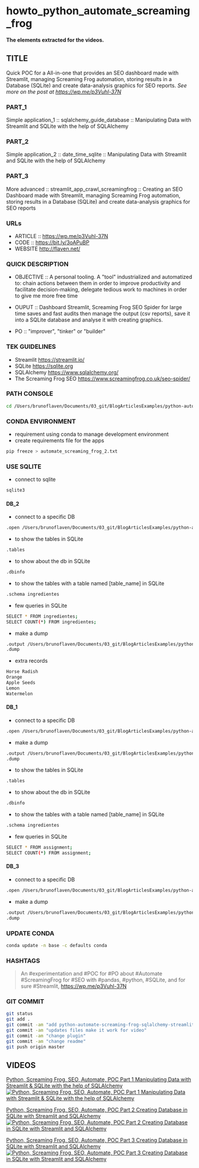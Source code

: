 # howto_python_automate_screaming_frog

**The elements extracted for the videos.**

## TITLE
Quick POC for a All-in-one that provides an SEO dashboard made with Streamlit, managing Screaming Frog automation, storing results in a Database (SQLite) and create data-analysis graphics for SEO reports.
*See more on the post at https://wp.me/p3Vuhl-37N*



### PART_1
Simple application_1 :: sqlalchemy_guide_database :: Manipulating Data with Streamlit and SQLite with the help of SQLAlchemy

### PART_2
Simple application_2 :: date_time_sqlite :: Manipulating Data with Streamlit and SQLite with the help of SQLAlchemy


### PART_3
More advanced ::  streamlit_app_crawl_screamingfrog :: Creating an SEO Dashboard made with Streamlit, managing Screaming Frog automation, storing results in a Database (SQLite) and create data-analysis graphics for SEO reports


### URLs
- ARTICLE :: https://wp.me/p3Vuhl-37N
- CODE :: https://bit.ly/3oAPuBP
- WEBSITE http://flaven.net/

### QUICK DESCRIPTION

- OBJECTIVE :: A personal tooling. A "tool" industrialized and automatized to: chain actions between them in order to improve productivity and facilitate decision-making, delegate tedious work to machines in order to give me more free time

- OUPUT :: Dashboard Streamlit, Screaming Frog SEO Spider for large time saves and fast audits then manage the output (csv reports), save it into a SQLite database and analyse it with creating graphics.

- PO :: "improver", "tinker" or "builder" 

### TEK GUIDELINES
- Streamlit https://streamlit.io/
- SQLite https://sqlite.org
- SQLAlchemy https://www.sqlalchemy.org/
- The Screaming Frog SEO https://www.screamingfrog.co.uk/seo-spider/


### PATH CONSOLE
```bash
cd /Users/brunoflaven/Documents/03_git/BlogArticlesExamples/python-automate-screaming-frog-sqlalchemy-streamlit-pandas-plotly/
```


### CONDA ENVIRONMENT
- requirement using conda to manage development environment
- create requirements file for the apps
```bash
pip freeze > automate_screaming_frog_2.txt
```



### USE SQLITE

- connect to sqlite
```bash
sqlite3
```


#### DB_2

- connect to a specific DB
```bash
.open /Users/brunoflaven/Documents/03_git/BlogArticlesExamples/python-automate-screaming-frog-sqlalchemy-streamlit-pandas-plotly/sqlalchemy_guide_database/sqlalchemy_data/streamlit_sqlalchemy_guia_database_example.sqlite3
```
- to show the tables in SQLite
```bash
.tables
```

- to show about the db in SQLite
```bash
.dbinfo
```

- to show the tables with a table named [table_name] in SQLite
```bash
.schema ingredientes
```

- few queries in SQLite
```bash
SELECT * FROM ingredientes;
SELECT COUNT(*) FROM ingredientes;
```

- make a dump
```bash
.output /Users/brunoflaven/Documents/03_git/BlogArticlesExamples/python-automate-screaming-frog-sqlalchemy-streamlit-pandas-plotly/sqlalchemy_guide_database/streamlit_sqlalchemy_guia_database_example.sql
.dump
```

- extra records
```bash
Horse Radish
Orange
Apple Seeds
Lemon
Watermelon
```

#### DB_1

- connect to a specific DB
```bash
.open /Users/brunoflaven/Documents/03_git/BlogArticlesExamples/python-automate-screaming-frog-sqlalchemy-streamlit-pandas-plotly/date_time_sqlite/data/StudentAssignment_1.sqlite3
```

- make a dump
```bash
.output /Users/brunoflaven/Documents/03_git/BlogArticlesExamples/python-automate-screaming-frog-sqlalchemy-streamlit-pandas-plotly/date_time_sqlite/studentassignment_1.sql
.dump
```

- to show the tables in SQLite
```bash
.tables
```

- to show about the db in SQLite
```bash
.dbinfo
```


- to show the tables with a table named [table_name] in SQLite
```bash
.schema ingredientes
```

- few queries in SQLite
```bash
SELECT * FROM assignment;
SELECT COUNT(*) FROM assignment;
```



#### DB_3

- connect to a specific DB
```bash
.open /Users/brunoflaven/Documents/03_git/BlogArticlesExamples/python-automate-screaming-frog-sqlalchemy-streamlit-pandas-plotly/streamlit_app_crawl_screamingfrog/sqlalchemy_data/screamingfrog_websites_crawls_all_new_1.sqlite3
```

- make a dump
```bash
.output /Users/brunoflaven/Documents/03_git/BlogArticlesExamples/python-automate-screaming-frog-sqlalchemy-streamlit-pandas-plotly/streamlit_app_crawl_screamingfrog/screamingfrog_websites_crawls_all_new_1.sql
.dump
```

### UPDATE CONDA
```bash
conda update -n base -c defaults conda

```

### HASHTAGS

>An #experimentation and #POC for #PO about #Automate #ScreamingFrog for #SEO with #pandas, #python, #SQLite, and for sure #Streamlit, https://wp.me/p3Vuhl-37N



### GIT COMMIT
```bash
git status
git add .
git commit -am "add python-automate-screaming-frog-sqlalchemy-streamlit-pandas-plotly"
git commit -am "updates files make it work for video"
git commit -am "change plugin"
git commit -am "change readme"
git push origin master

```

## VIDEOS


[Python, Screaming Frog, SEO, Automate, POC Part 1 Manipulating Data with Streamlit & SQLite with the help of SQLAlchemy](https://www.youtube.com/watch?v=6R0HYHIVVUQ)
[![Python, Screaming Frog, SEO, Automate, POC Part 1 Manipulating Data with Streamlit & SQLite with the help of SQLAlchemy](howto_python_automate_screaming_frog_using_sql_lite_streamlit_good_001.png)](https://www.youtube.com/watch?v=6R0HYHIVVUQ)


[Python, Screaming Frog, SEO, Automate, POC Part 2 Creating Database in SQLite with Streamlit and SQLAlchemy](https://www.youtube.com/watch?v=i_WrW5-i2wY)
[![Python, Screaming Frog, SEO, Automate, POC Part 2 Creating Database in SQLite with Streamlit and SQLAlchemy](howto_python_automate_screaming_frog_using_sql_lite_streamlit_002.png)](https://www.youtube.com/watch?v=i_WrW5-i2wY)


[Python, Screaming Frog, SEO, Automate, POC Part 3 Creating Database in SQLite with Streamlit and SQLAlchemy](https://www.youtube.com/watch?v=PMC36ZGDWQ8)
[![Python, Screaming Frog, SEO, Automate, POC Part 3 Creating Database in SQLite with Streamlit and SQLAlchemy](howto_python_automate_screaming_frog_using_the_streamlit_003.png)](https://www.youtube.com/watch?v=PMC36ZGDWQ8)

